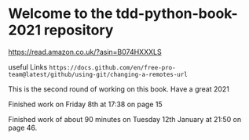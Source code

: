 # Welcome to the tdd-python-book-2021 repository
https://read.amazon.co.uk/?asin=B074HXXXLS

useful Links
`https://docs.github.com/en/free-pro-team@latest/github/using-git/changing-a-remotes-url`

This is the second round of working on this book.
Have a great 2021

Finished work on Friday 8th at 17:38 on page 15

Finished work of about 90 minutes on Tuesday 12th January at 21:50 on page 46.

